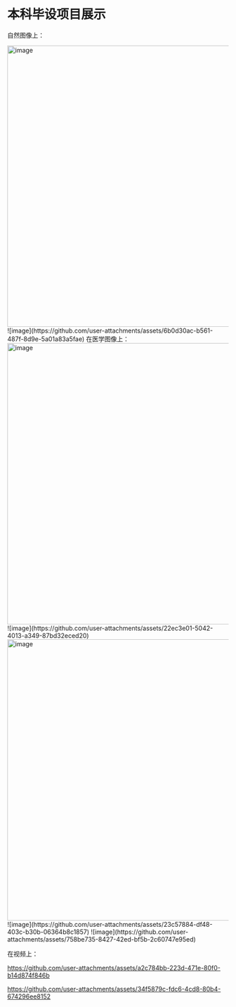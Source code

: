 # 本科毕设项目展示
自然图像上：

<img width="640" alt="image" src="https://github.com/user-attachments/assets/8c0f50a9-45ee-4eda-a092-07beb21742ed" />
![image](https://github.com/user-attachments/assets/6b0d30ac-b561-487f-8d9e-5a01a83a5fae)
在医学图像上：

<img width="640" alt="image" src="https://github.com/user-attachments/assets/d884d4f4-1ac5-42e7-b6b1-8b149da6a88f" />
![image](https://github.com/user-attachments/assets/22ec3e01-5042-4013-a349-87bd32eced20)
<img width="640" alt="image" src="https://github.com/user-attachments/assets/2274ff43-31d2-4680-ac58-88d882ef6c3c" />
![image](https://github.com/user-attachments/assets/23c57884-df48-403c-b30b-06364b8c1857)
![image](https://github.com/user-attachments/assets/758be735-8427-42ed-bf5b-2c60747e95ed)

在视频上：


https://github.com/user-attachments/assets/a2c784bb-223d-471e-80f0-b14d874f846b


https://github.com/user-attachments/assets/34f5879c-fdc6-4cd8-80b4-674296ee8152




